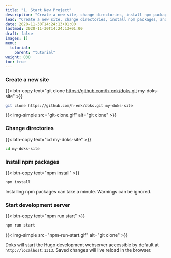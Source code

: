 ```yaml
---
title: "1. Start New Project"
description: "Create a new site, change directories, install npm packages, and start development server."
lead: "Create a new site, change directories, install npm packages, and start development server."
date: 2020-11-30T14:24:13+01:00
lastmod: 2020-11-30T14:24:13+01:00
draft: false
images: []
menu: 
  tutorial:
    parent: "tutorial"
weight: 030
toc: true
---
```


### Create a new site

{{< btn-copy text="git clone https://github.com/h-enk/doks.git my-doks-site" >}}

```bash
git clone https://github.com/h-enk/doks.git my-doks-site
```

{{< img-simple src="git-clone.gif" alt="git clone" >}}

### Change directories

{{< btn-copy text="cd my-doks-site" >}}

```bash
cd my-doks-site
```

### Install npm packages

{{< btn-copy text="npm install" >}}

```bash
npm install
```

Installing npm packages can take a minute. Warnings can be ignored.

### Start development server

{{< btn-copy text="npm run start" >}}

```bash
npm run start
```

{{< img-simple src="npm-run-start.gif" alt="git clone" >}}

Doks will start the Hugo development webserver accessible by default at `http://localhost:1313`. Saved changes will live reload in the browser.
